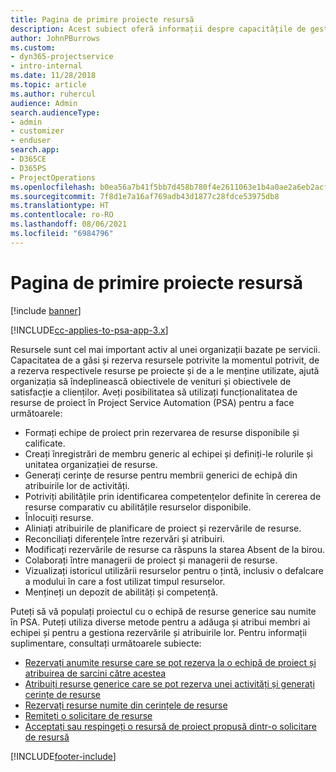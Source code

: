 ```yaml
---
title: Pagina de primire proiecte resursă
description: Acest subiect oferă informații despre capacitățile de gestionare a resurselor în Project Service Automation (PSA) for Dynamics 365.
author: JohnPBurrows
ms.custom:
- dyn365-projectservice
- intro-internal
ms.date: 11/28/2018
ms.topic: article
ms.author: ruhercul
audience: Admin
search.audienceType:
- admin
- customizer
- enduser
search.app:
- D365CE
- D365PS
- ProjectOperations
ms.openlocfilehash: b0ea56a7b41f5bb7d458b780f4e2611063e1b4a0ae2a6eb2acfa9cfef8c1cff0
ms.sourcegitcommit: 7f8d1e7a16af769adb43d1877c28fdce53975db8
ms.translationtype: HT
ms.contentlocale: ro-RO
ms.lasthandoff: 08/06/2021
ms.locfileid: "6984796"
---
```

# <a name="resourcing-projects-home-page"></a>Pagina de primire proiecte resursă

[!include [banner](../includes/psa-now-project-operations.md)]

[!INCLUDE[cc-applies-to-psa-app-3.x](../includes/cc-applies-to-psa-app-3x.md)]

Resursele sunt cel mai important activ al unei organizații bazate pe servicii. Capacitatea de a găsi și rezerva resursele potrivite la momentul potrivit, de a rezerva respectivele resurse pe proiecte și de a le menține utilizate, ajută organizația să îndeplinească obiectivele de venituri și obiectivele de satisfacție a clienților. Aveți posibilitatea să utilizați funcționalitatea de resurse de proiect în Project Service Automation (PSA) pentru a face următoarele:

- Formați echipe de proiect prin rezervarea de resurse disponibile și calificate.
- Creați înregistrări de membru generic al echipei și definiți-le rolurile și unitatea organizației de resurse.
- Generați cerințe de resurse pentru membrii generici de echipă din atribuirile lor de activități.
- Potriviți abilitățile prin identificarea competențelor definite în cererea de resurse comparativ cu abilitățile resurselor disponibile.
- Înlocuiți resurse.
- Aliniați atribuirile de planificare de proiect și rezervările de resurse.
- Reconciliați diferențele între rezervări și atribuiri.
- Modificați rezervările de resurse ca răspuns la starea Absent de la birou.
- Colaborați între managerii de proiect și managerii de resurse.
- Vizualizați istoricul utilizării resurselor pentru o țintă, inclusiv o defalcare a modului în care a fost utilizat timpul resurselor.
- Mențineți un depozit de abilități și competență.


Puteți să vă populați proiectul cu o echipă de resurse generice sau numite în PSA. Puteți utiliza diverse metode pentru a adăuga și atribui membri ai echipei și pentru a gestiona rezervările și atribuirile lor. Pentru informații suplimentare, consultați următoarele subiecte:

- [Rezervați anumite resurse care se pot rezerva la o echipă de proiect și atribuirea de sarcini către acestea](assign-named-bookable-resource.md)
- [Atribuiți resurse generice care se pot rezerva unei activități și generați cerințe de resurse](assign-generic-bookable-resource.md)
- [Rezervați resurse numite din cerințele de resurse](book-named-resource.md)
- [Remiteți o solicitare de resurse](submit-resource-request.md)
- [Acceptați sau respingeți o resursă de proiect propusă dintr-o solicitare de resursă](accept-reject-proposed-resource.md)


[!INCLUDE[footer-include](../includes/footer-banner.md)]